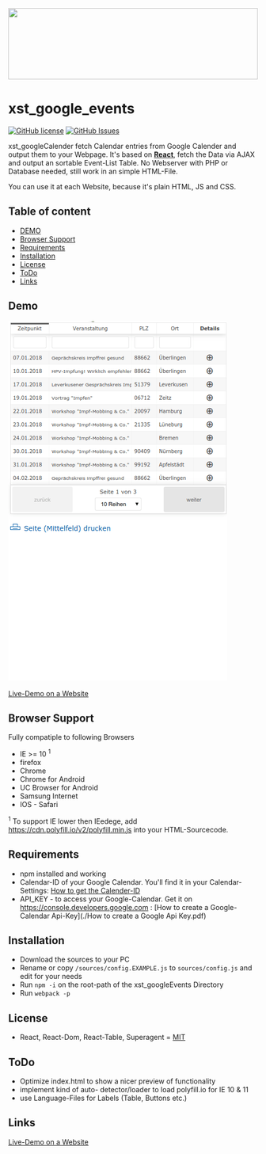 <img src="https://github.com/xstable/xst_google_events/raw/master/xst_googleEvents.svg?sanitize=true"  width="100%" height="144">

xst_google_events
===

[![GitHub license](https://img.shields.io/github/license/xstable/xst_google_events.svg?style=for-the-badge)](https://github.com/xstable/xst_google_events/blob/master/LICENSE)
[![GitHub Issues](https://img.shields.io/github/issues/xstable/xst_google_events.svg?style=for-the-badge)](https://github.com/xstable/xst_google_events/issues)


xst_googleCalender fetch Calendar entries from Google Calender and output them to your Webpage.
It's based on **[React](https://reactjs.org/)**, fetch the Data via AJAX and output an sortable Event-List Table.
No Webserver with PHP or Database needed, still work in an simple HTML-File.

You can use it at each Website, because it's plain HTML, JS and CSS.


## Table of content
- [DEMO](#demo)
- [Browser Support](#browser-support)
- [Requirements](#requirements)
- [Installation](#installation)
- [License](#license)
- [ToDo](#todo)
- [Links](#links)


## Demo
![alt xst_GoogleCalendar](xst_googleEvents.gif "xst_GoogleCalender list Events from GoogleCalender via API")

[Live-Demo on a Website](http://codebase.xstable.com/xst_google_events/example/)

## Browser Support

Fully compatiple to following Browsers

  - IE >= 10 <sup>1</sup>
  - firefox 
  - Chrome
  - Chrome for Android
  - UC Browser for Android
  - Samsung Internet
  - IOS - Safari

<sup>1</sup> To support IE lower then IEedege, add https://cdn.polyfill.io/v2/polyfill.min.js into your HTML-Sourcecode.


## Requirements
- npm installed and working
- Calendar-ID of your Google Calendar. You'll find it in your Calendar-Settings: [How to get the Calender-ID](./xst_googleCalendar_getCalendar_id.mp4)
- API_KEY - to access your Google-Calendar. Get it on https://console.developers.google.com : [How to create a Google-Calendar Api-Key](./How to create a Google Api Key.pdf)

## Installation
* Download the sources to your PC
* Rename or copy `/sources/config.EXAMPLE.js` to `sources/config.js` and edit for your needs
* Run `npm -i` on the root-path of the xst_googleEvents Directory
* Run `webpack -p`


## License
  - React, React-Dom, React-Table, Superagent  =  [MIT](https://spdx.org/licenses/MIT.html) 


## ToDo
  - Optimize index.html to show a nicer preview of functionality
  - implement kind of auto- detector/loader to load polyfill.io for IE 10 & 11
  - use Language-Files for Labels (Table, Buttons etc.)  
  
## Links

[Live-Demo on a Website](http://codebase.xstable.com/xst_google_events/example/)
